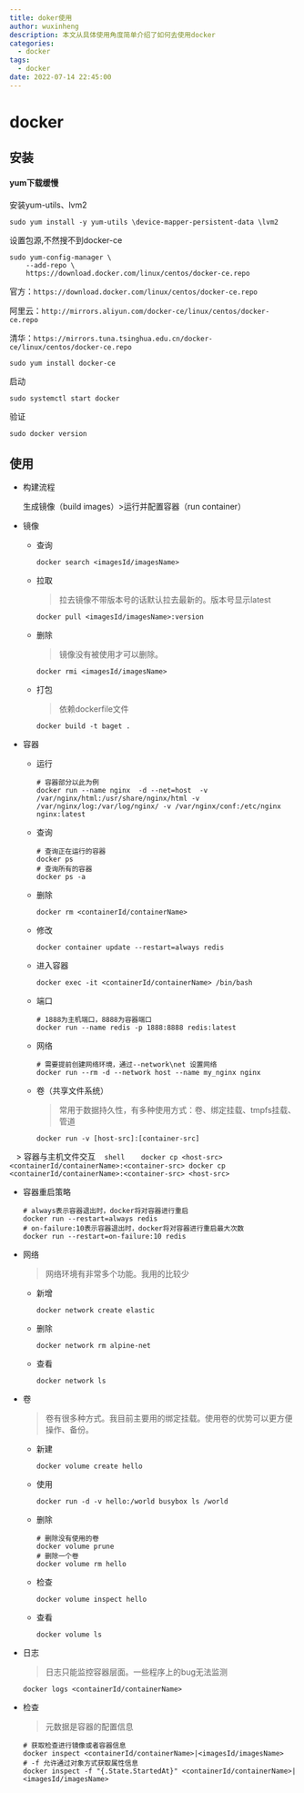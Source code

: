 ```yaml
---
title: doker使用
author: wuxinheng
description: 本文从具体使用角度简单介绍了如何去使用docker
categories:
  - docker
tags:
  - docker
date: 2022-07-14 22:45:00
---
```

# docker

## 安装
#### yum下载缓慢

安装yum-utils、lvm2

```
sudo yum install -y yum-utils \device-mapper-persistent-data \lvm2
```

设置包源,不然搜不到docker-ce

```
sudo yum-config-manager \
    --add-repo \
    https://download.docker.com/linux/centos/docker-ce.repo
```

官方：`https://download.docker.com/linux/centos/docker-ce.repo`

阿里云：`http://mirrors.aliyun.com/docker-ce/linux/centos/docker-ce.repo`

清华：`https://mirrors.tuna.tsinghua.edu.cn/docker-ce/linux/centos/docker-ce.repo`

```shell
sudo yum install docker-ce
```

启动

```shell
sudo systemctl start docker
```

验证

```shell
sudo docker version
```

## 使用

- 构建流程

  生成镜像（build images）>运行并配置容器（run container）

- 镜像

  - 查询

    ```shell
    docker search <imagesId/imagesName>
    ```

  - 拉取

    > 拉去镜像不带版本号的话默认拉去最新的。版本号显示latest

    ```
    docker pull <imagesId/imagesName>:version
    ```

  - 删除

    > 镜像没有被使用才可以删除。

    ```
    docker rmi <imagesId/imagesName>
    ```
    
  - 打包

    > 依赖dockerfile文件

    ```
    docker build -t baget .
    ```

- 容器

  - 运行

    ```shell
    # 容器部分以此为例
    docker run --name nginx  -d --net=host  -v /var/nginx/html:/usr/share/nginx/html -v /var/nginx/log:/var/log/nginx/ -v /var/nginx/conf:/etc/nginx nginx:latest
    ```

  - 查询

    ```shell
    # 查询正在运行的容器
    docker ps
    # 查询所有的容器
    docker ps -a
    ```

  - 删除

    ```shell
    docker rm <containerId/containerName>
    ```

  - 修改

    ```shell
    docker container update --restart=always redis
    ```

  - 进入容器

    ```shell
    docker exec -it <containerId/containerName> /bin/bash
    ```

  - 端口

    ```shell
    # 1888为主机端口，8888为容器端口
    docker run --name redis -p 1888:8888 redis:latest
    ```

  - 网络

    ```shell
    # 需要提前创建网络环境，通过--network\net 设置网络
    docker run --rm -d --network host --name my_nginx nginx
    ```

  - 卷（共享文件系统）

    > 常用于数据持久性，有多种使用方式：卷、绑定挂载、tmpfs挂载、管道

    ```shell
    docker run -v [host-src]:[container-src]
    ```
    > 容器与主机文件交互
    ```shell
    docker cp <host-src> <containerId/containerName>:<container-src>
    docker cp <containerId/containerName>:<container-src> <host-src> 
    ```

  - 容器重启策略

    ```shell
    # always表示容器退出时，docker将对容器进行重启
    docker run --restart=always redis
    # on-failure:10表示容器退出时，docker将对容器进行重启最大次数
    docker run --restart=on-failure:10 redis
    ```

- 网络

  > 网络环境有非常多个功能。我用的比较少

  - 新增

    ```shell
    docker network create elastic
    ```

  - 删除

    ```shell
    docker network rm alpine-net
    ```

  - 查看

    ```shell
    docker network ls
    ```

- 卷

  > 卷有很多种方式。我目前主要用的绑定挂载。使用卷的优势可以更方便操作、备份。
  
  - 新建
  
    ```shell
    docker volume create hello
    ```
  
  - 使用
  
    ```shell
    docker run -d -v hello:/world busybox ls /world
    ```
  
  - 删除
  
    ```shell
    # 删除没有使用的卷
    docker volume prune
    # 删除一个卷
    docker volume rm hello
    ```
  
  - 检查
  
    ```shell
    docker volume inspect hello
    ```
  
  - 查看
  
    ```shell
    docker volume ls
    ```
  
- 日志

  > 日志只能监控容器层面。一些程序上的bug无法监测

  ```shell
  docker logs <containerId/containerName>
  ```

- 检查

  > 元数据是容器的配置信息

  ```shell
  # 获取检查进行镜像或者容器信息
  docker inspect <containerId/containerName>|<imagesId/imagesName>
  # -f 允许通过对象方式获取属性信息
  docker inspect -f "{.State.StartedAt}" <containerId/containerName>|<imagesId/imagesName>
  ```